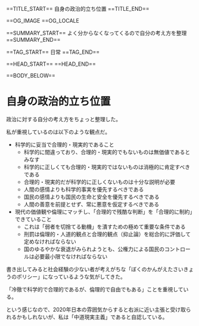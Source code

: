 ==TITLE_START==
自身の政治的立ち位置
==TITLE_END==

==OG_IMAGE 
==OG_LOCALE 

==SUMMARY_START==
よく分からなくなってくるので自分の考え方を整理
==SUMMARY_END==

==TAG_START==
日常
==TAG_END==

==HEAD_START==
==HEAD_END==

==BODY_BELOW==

# 自身の政治的立ち位置

政治に対する自分の考え方をちょっと整理した。

私が重視しているのは以下のような観点だ。

* 科学的に妥当で合理的・現実的であること
  * 科学的に間違っており、合理的・現実的でもないものは無価値であるとみなす
  * 科学的に正しくても合理的・現実的ではないものは消極的に肯定すべきである
  * 合理的・現実的だが科学的に正しくないものは十分な説明が必要
  * 人間の感情よりも科学的事実を優先するべきである
  * 国民の感情よりも国民の生命と安全を優先するべきである
  * 人間の善意を前提とせず、常に悪意を仮定するべきである
* 現代の価値観や倫理にマッチし、「合理的で残酷な判断」を「合理的に制約」できていること
  * これは「弱者を切捨てる動機」を潰すための極めて重要な条件である
  * 刑罰は倫理的・人道的観点と合理的観点（抑止論）を総合的に評価して定めなければならない
  * 国のゆるやかな衰退がみられようとも、公権力による国民のコントロールは必要最小限でなければならない

書き出してみると社会経験の少ない者が考えがちな「ぼくのかんがえたさいきょうのポリシー」になっているような気がしてきた。

「冷徹で科学的で合理的であるが、倫理的で自由でもある」ことを重視している。

という感じなので、2020年日本の雰囲気からすると右派に近い主張と受け取られるかもしれないが、私は「中道現実主義」であると自認している。
